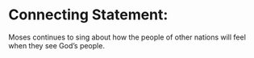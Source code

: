 # Connecting Statement:

Moses continues to sing about how the people of other nations will feel when they see God’s people.
